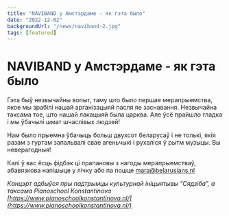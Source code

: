 ```yaml
---
title: "NAVIBAND у Амстэрдаме - як гэта было"
date: "2022-12-02"
backgroundUrl: "/news/naviband-2.jpg"
tags: [featured]
---
```


# NAVIBAND у Амстэрдаме - як гэта было

Гэта быў незвычайны вопыт, таму што было першае мерапрыемства, якое мы зрабілі нашай арганізацыяй пасля яе заснавання. Незвычайна таксама тое, што нашай лакацыяй была царква. Але ўсё прайшло гладка і мы ўбачылі шмат шчаслівых людзей!

Нам было прыемна ўбачыць больш двухсот беларусаў і не толькі, якія разам з гуртам запальвалі свае агеньчыкі і рухаліся ў рытм музыцы. Вы неверагодныя!

Калі ў вас ёсць фідбэк ці прапановы з нагоды мерапрыемстваў, абавязкова напішыце у лічку або па пошце [mara@belarusians.nl](mailto:mara@belarusians.nl)

_Канцэрт адбыўся пры падтрымцы культурнай ініцыятывы “Сядзіба”, а таксама Pianoschool Konstantinova [https://www.pianoschoolkonstantinova.nl/](https://www.pianoschoolkonstantinova.nl/)_
